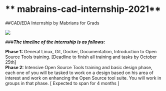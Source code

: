 # ** mabrains-cad-internship-2021**
##CAD/EDA Internship by Mabrians for Grads

![](https://i.ibb.co/LZKsnB8/74658853.png)


###_**The timeline of the internship is as follows:**_

**Phase 1:** General Linux, Git, Docker, Documentation, Introduction to Open Source Tools training. [Deadline to finish all training and tasks by October 25th]  
**Phase 2:** Intensive Open Source Tools training and basic design phase, each one of you will be tasked to work on a design based on his area of interest and work on enhancing the Open Source tool suite. You will work in groups in that phase. [ Expected to span for 4 months ]  


